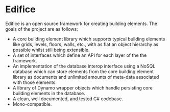 # Edifice
Edifice is an open source framework for creating building elements. The goals of the project are as follows:

- A core building element library which supports typical building elements like grids, levels, floors, walls, etc., with as flat an object hierarchy as possible whilst still being extensible.
- A set of interfaces which define an API for each layer of the the framework.
- An implementation of the database interop interface using a NoSQL database which can store elements from the core building element library as documents and unlimited amounts of meta-data associated with those elements.
- A library of Dynamo wrapper objects which handle persisting core building elements in the database.
- A clean, well documented, and tested C# codebase.
- Mono-compatible.

